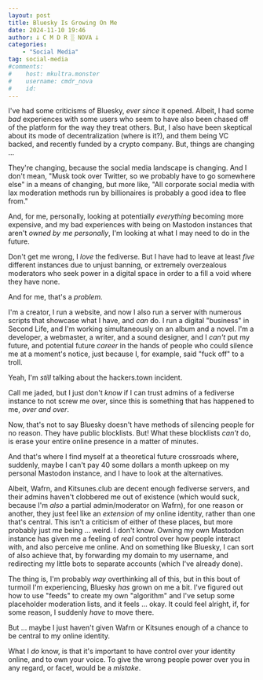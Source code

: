 ```yaml
---
layout: post
title: Bluesky Is Growing On Me
date: 2024-11-10 19:46
author: 𐕣 C M D R ░ NOVA 𐕣
categories:
    - "Social Media"
tag: social-media
#comments:
#    host: mkultra.monster
#    username: cmdr_nova
#    id:
---
```

I've had some criticisms of Bluesky, *ever since* it opened. Albeit, I had some *bad* experiences with some users who seem to have also been chased off of the platform for the way they treat others. But, I also have been skeptical about its mode of decentralization (where is it?), and them being VC backed, and recently funded by a crypto company. But, things are changing ...

They're changing, because the social media landscape is changing. And I don't mean, "Musk took over Twitter, so we probably have to go somewhere else" in a means of changing, but more like, "All corporate social media with lax moderation methods run by billionaires is probably a good idea to flee from."

And, for me, personally, looking at potentially *everything* becoming more expensive, and my bad experiences with being on Mastodon instances that aren't *owned by me personally*, I'm looking at what I may need to do in the future.

Don't get me wrong, I *love* the fediverse. But I have had to leave at least *five* different instances due to unjust banning, or extremely overzealous moderators who seek power in a digital space in order to a fill a void where they have none.

And for me, that's a *problem.*

I'm a creator, I run a website, and now I also run a server with numerous scripts that showcase what I have, and *can* do. I run a digital "business" in Second Life, and I'm working simultaneously on an album and a novel. I'm a developer, a webmaster, a writer, and a sound designer, and I *can't* put my future, and potential future *career* in the hands of people who could silence me at a moment's notice, just because I, for example, said "fuck off" to a troll.

Yeah, I'm *still* talking about the hackers.town incident.

Call me jaded, but I just don't *know* if I can trust admins of a fediverse instance to not screw me over, since this is something that has happened to me, *over and over*.

Now, that's not to say Bluesky doesn't have methods of silencing people for no reason. They have public blocklists. But! What these blocklists *can't* do, is erase your entire online presence in a matter of minutes.

And that's where I find myself at a theoretical future crossroads where, suddenly, maybe I can't pay 40 some dollars a month upkeep on my personal Mastodon instance, and I have to look at the alternatives.

Albeit, Wafrn, and Kitsunes.club are decent enough fediverse servers, and their admins haven't clobbered me out of existence (which would suck, because I'm *also* a partial admin/moderator on Wafrn), for one reason or another, they just feel like an *extension* of my online identity, rather than one that's central. This isn't a criticism of either of these places, but more probably just *me* being ... weird. I don't know. Owning my own Mastodon instance has given me a feeling of *real* control over how people interact with, and also perceive me online. And on something like Bluesky, I can sort of also achieve that, by forwarding my domain to my username, and redirecting my little bots to separate accounts (which I've already done).

The thing is, I'm probably *way* overthinking all of this, but in this bout of turmoil I'm experiencing, Bluesky *has* grown on me a bit. I've figured out how to use "feeds" to create my own "algorithm" and I've setup some placeholder moderation lists, and it feels ... okay. It could feel alright, if, for some reason, I suddenly *have* to move there.

But ... maybe I just haven't given Wafrn or Kitsunes enough of a chance to be central to my online identity.

What I *do* know, is that it's important to have control over your identity online, and to own your voice. To give the wrong people power over you in any regard, or facet, would be a *mistake*.

